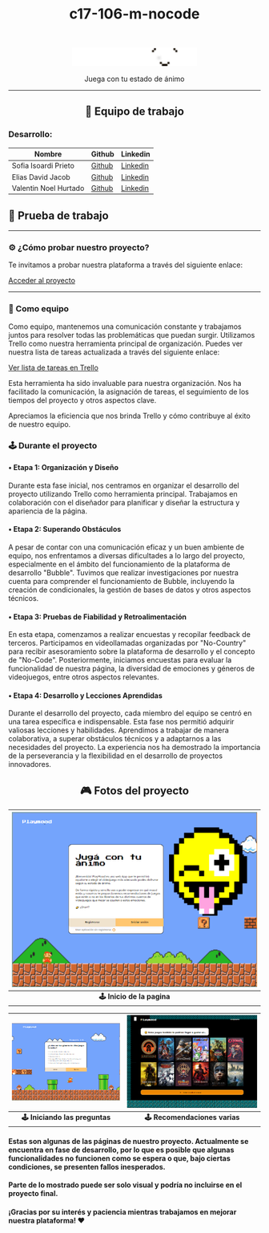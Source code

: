 <h1 align="center">c17-106-m-nocode</h1>
<br/>

<p align="center">
  <img src="logos/Logo Playmood.png" alt="Logo del proyecto" width="250">
</p>
<p align="center">Juega con tu estado de ánimo</p>

--------------

<h2 align="center">💼 Equipo de trabajo</h2>

### Desarrollo:
| Nombre   | Github                                  | Linkedin                                |
|----------|-----------------------------------------|-----------------------------------------|
| Sofia Isoardi Prieto | [Github](enlace/al/perfil/github)    | [Linkedin](enlace/al/perfil/linkedin)|
| Elias David Jacob | [Github](enlace/al/perfil/github)    | [Linkedin](enlace/al/perfil/linkedin)|
| Valentin Noel Hurtado | [Github](enlace/al/perfil/github)    | [Linkedin](enlace/al/perfil/linkedin)|


## 💼 Prueba de trabajo

--- 

### ⚙ ¿Cómo probar nuestro proyecto?

Te invitamos a probar nuestra plataforma a través del siguiente enlace:

[Acceder al proyecto](https://playmood-final-version.bubbleapps.io/version-test)

--- 

### 🔧 Como equipo

Como equipo, mantenemos una comunicación constante y trabajamos juntos para resolver todas las problemáticas que puedan surgir. Utilizamos Trello como nuestra herramienta principal de organización. Puedes ver nuestra lista de tareas actualizada a través del siguiente enlace:

[Ver lista de tareas en Trello](enlace_a_trello)

Esta herramienta ha sido invaluable para nuestra organización. Nos ha facilitado la comunicación, la asignación de tareas, el seguimiento de los tiempos del proyecto y otros aspectos clave.

Apreciamos la eficiencia que nos brinda Trello y cómo contribuye al éxito de nuestro equipo.

### 🕹 Durante el proyecto

#### • Etapa 1: Organización y Diseño
Durante esta fase inicial, nos centramos en organizar el desarrollo del proyecto utilizando Trello como herramienta principal. Trabajamos en colaboración con el diseñador para planificar y diseñar la estructura y apariencia de la página.

#### • Etapa 2: Superando Obstáculos
A pesar de contar con una comunicación eficaz y un buen ambiente de equipo, nos enfrentamos a diversas dificultades a lo largo del proyecto, especialmente en el ámbito del funcionamiento de la plataforma de desarrollo "Bubble". Tuvimos que realizar investigaciones por nuestra cuenta para comprender el funcionamiento de Bubble, incluyendo la creación de condicionales, la gestión de bases de datos y otros aspectos técnicos.

#### • Etapa 3: Pruebas de Fiabilidad y Retroalimentación
En esta etapa, comenzamos a realizar encuestas y recopilar feedback de terceros. Participamos en videollamadas organizadas por "No-Country" para recibir asesoramiento sobre la plataforma de desarrollo y el concepto de "No-Code". Posteriormente, iniciamos encuestas para evaluar la funcionalidad de nuestra página, la diversidad de emociones y géneros de videojuegos, entre otros aspectos relevantes.

#### • Etapa 4: Desarrollo y Lecciones Aprendidas
Durante el desarrollo del proyecto, cada miembro del equipo se centró en una tarea específica e indispensable. Esta fase nos permitió adquirir valiosas lecciones y habilidades. Aprendimos a trabajar de manera colaborativa, a superar obstáculos técnicos y a adaptarnos a las necesidades del proyecto. La experiencia nos ha demostrado la importancia de la perseverancia y la flexibilidad en el desarrollo de proyectos innovadores.

<h2 align="center">🎮 Fotos del proyecto</h2>

| ![Inicio](fotosDelProyecto/bubble1.png) | 
|:--:| 
| **🕹 Inicio de la pagina** |

| ![Pregunta1](fotosDelProyecto/bubble2.png) | ![RecomendacionesFondo2](fotosDelProyecto/bubble3.png) |
|:--:|:--:|
| **🕹 Iniciando las preguntas** | **🕹 Recomendaciones varias** |

#### Estas son algunas de las páginas de nuestro proyecto. Actualmente se encuentra en fase de desarrollo, por lo que es posible que algunas funcionalidades no funcionen como se espera o que, bajo ciertas condiciones, se presenten fallos inesperados.
#### Parte de lo mostrado puede ser solo visual y podría no incluirse en el proyecto final.

#### ¡Gracias por su interés y paciencia mientras trabajamos en mejorar nuestra plataforma! ♥










